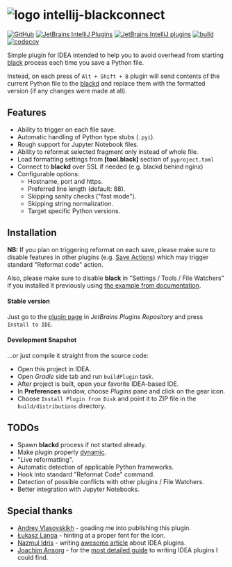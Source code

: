 # ![logo](https://raw.githubusercontent.com/lensvol/intellij-blackconnect/master/_static/readme_logo.svg) intellij-blackconnect

[![GitHub](https://img.shields.io/github/license/lensvol/intellij-blackconnect)](https://github.com/lensvol/intellij-blackconnect/blob/master/LICENSE) [![JetBrains IntelliJ Plugins](https://img.shields.io/jetbrains/plugin/v/14321-blackconnect)](https://plugins.jetbrains.com/plugin/14321-blackconnect/versions) [![JetBrains IntelliJ plugins](https://img.shields.io/jetbrains/plugin/d/14321-blackconnect)](https://plugins.jetbrains.com/plugin/14321-blackconnect) [![build](https://github.com/lensvol/intellij-blackconnect/workflows/build/badge.svg)](https://github.com/lensvol/intellij-blackconnect/actions?query=workflow%3Abuild) [![codecov](https://codecov.io/gh/lensvol/intellij-blackconnect/branch/master/graph/badge.svg)](https://codecov.io/gh/lensvol/intellij-blackconnect)

Simple plugin for IDEA intended to help you to avoid overhead from starting [black](https://github.com/psf/black) process each time you save a Python file.

Instead, on each press of `Alt + Shift + B` plugin will send contents of the current Python file to the [blackd](https://black.readthedocs.io/en/stable/blackd.html) and replace them with the formatted version (if any changes were made at all).

## Features

* Ability to trigger on each file save.
* Automatic handling of Python type stubs (`.pyi`).
* Rough support for Jupyter Notebook files.
* Ability to reformat selected fragment only instead of whole file.
* Load formatting settings from **[tool.black]** section of `pyproject.toml`
* Connect to **blackd** over SSL if needed (e.g. blackd behind nginx)
* Configurable options:
    * Hostname, port and https.
    * Preferred line length (default: 88).
    * Skipping sanity checks ("fast mode").
    * Skipping string normalization.
    * Target specific Python versions.

## Installation

**NB:** If you plan on triggering reformat on each save, please make sure to disable features in other plugins (e.g. [Save Actions](https://plugins.jetbrains.com/plugin/7642-save-actions)) which may trigger standard "Reformat code" action. 

Also, please make sure to disable **black** in "Settings / Tools / File Watchers" if you installed it previously using [the example from documentation](https://black.readthedocs.io/en/stable/editor_integration.html).

#### Stable version

Just go to the [plugin page](https://plugins.jetbrains.com/plugin/14321-blackconnect) in *JetBrains Plugins Repository* and press `Install to IDE`.

#### Development Snapshot

...or just compile it straight from the source code:

* Open this project in IDEA.
* Open _Gradle_ side tab and run `buildPlugin` task.
* After project is built, open your favorite IDEA-based IDE.
* In **Preferences** window, choose *Plugins* pane and click on the gear icon.
* Choose `Install Plugin from Disk` and point it to ZIP file in the `build/distributions` directory.

## TODOs

* Spawn **blackd** process if not started already.
* Make plugin properly [dynamic](https://www.jetbrains.org/intellij/sdk/docs/basics/plugin_structure/dynamic_plugins.html).
* "Live reformatting".
* Automatic detection of applicable Python frameworks.
* Hook into standard "Reformat Code" command.
* Detection of possible conflicts with other plugins / File Watchers.
* Better integration with Jupyter Notebooks.

## Special thanks

* [Andrey Vlasovskikh](https://github.com/vlasovskikh) - goading me into publishing this plugin.
* [Łukasz Langa](https://github.com/ambv) - hinting at a proper font for the icon.
* [Nazmul Idris](https://github.com/nazmulidris) - writing [awesome article](https://developerlife.com/2020/11/21/idea-plugin-example-intro/) about IDEA plugins.
* [Joachim Ansorg](https://github.com/jansorg) - for the [most detailed guide](https://www.plugin-dev.com/intellij/) to writing IDEA plugins I could find.
